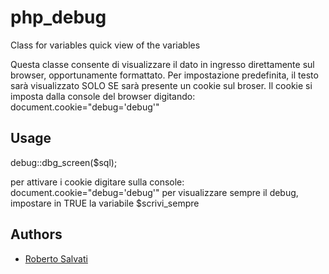 # php_debug
Class for variables quick view of the variables


Questa classe consente di visualizzare il dato in ingresso direttamente sul browser, opportunamente formattato.
Per impostazione predefinita, il testo sarà visualizzato SOLO SE sarà presente un cookie sul broser. Il cookie si imposta dalla console del browser digitando: document.cookie="debug='debug'"

 ## Usage
 debug::dbg_screen($sql);
  
 per attivare i cookie digitare sulla console: document.cookie="debug='debug'"
 per visualizzare sempre il debug, impostare in TRUE la variabile $scrivi_sempre 

## Authors

- [Roberto Salvati](https://github.com/sarobegmail)
